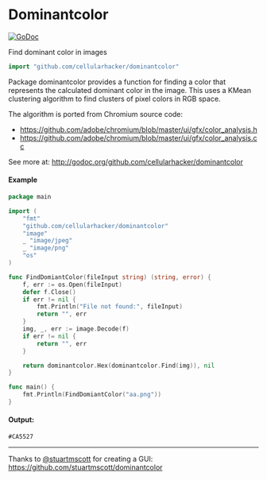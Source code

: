 Dominantcolor
============

[![GoDoc](https://godoc.org/github.com/cellularhacker/dominantcolor?status.svg)](http://godoc.org/github.com/cellularhacker/dominantcolor)

Find dominant color in images

``` go
import "github.com/cellularhacker/dominantcolor"
```

Package dominantcolor provides a function for finding a color that represents the calculated dominant color in the image. This uses a KMean clustering algorithm to find clusters of pixel colors in RGB space.

The algorithm is ported from Chromium source code:

- https://github.com/adobe/chromium/blob/master/ui/gfx/color_analysis.h
- https://github.com/adobe/chromium/blob/master/ui/gfx/color_analysis.cc

See more at: http://godoc.org/github.com/cellularhacker/dominantcolor

#### Example

``` go
package main

import (
	"fmt"
	"github.com/cellularhacker/dominantcolor"
	"image"
	_ "image/jpeg"
	_ "image/png"
	"os"
)

func FindDomiantColor(fileInput string) (string, error) {
	f, err := os.Open(fileInput)
	defer f.Close()
	if err != nil {
		fmt.Println("File not found:", fileInput)
		return "", err
	}
	img, _, err := image.Decode(f)
	if err != nil {
		return "", err
	}

	return dominantcolor.Hex(dominantcolor.Find(img)), nil
}

func main() {
	fmt.Println(FindDomiantColor("aa.png"))
}

```

#### Output:
```
#CA5527
```

---

Thanks to [@stuartmscott](https://github.com/stuartmscott) for creating a GUI: https://github.com/stuartmscott/dominantcolor
